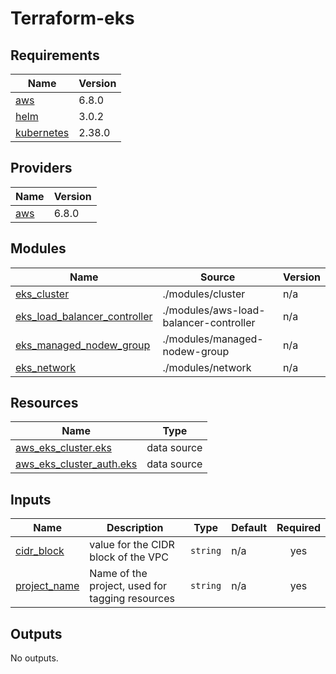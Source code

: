 # Terraform-eks

<!-- BEGIN_TF_DOCS -->
## Requirements

| Name | Version |
|------|---------|
| <a name="requirement_aws"></a> [aws](#requirement\_aws) | 6.8.0 |
| <a name="requirement_helm"></a> [helm](#requirement\_helm) | 3.0.2 |
| <a name="requirement_kubernetes"></a> [kubernetes](#requirement\_kubernetes) | 2.38.0 |

## Providers

| Name | Version |
|------|---------|
| <a name="provider_aws"></a> [aws](#provider\_aws) | 6.8.0 |

## Modules

| Name | Source | Version |
|------|--------|---------|
| <a name="module_eks_cluster"></a> [eks\_cluster](#module\_eks\_cluster) | ./modules/cluster | n/a |
| <a name="module_eks_load_balancer_controller"></a> [eks\_load\_balancer\_controller](#module\_eks\_load\_balancer\_controller) | ./modules/aws-load-balancer-controller | n/a |
| <a name="module_eks_managed_nodew_group"></a> [eks\_managed\_nodew\_group](#module\_eks\_managed\_nodew\_group) | ./modules/managed-nodew-group | n/a |
| <a name="module_eks_network"></a> [eks\_network](#module\_eks\_network) | ./modules/network | n/a |

## Resources

| Name | Type |
|------|------|
| [aws_eks_cluster.eks](https://registry.terraform.io/providers/hashicorp/aws/6.8.0/docs/data-sources/eks_cluster) | data source |
| [aws_eks_cluster_auth.eks](https://registry.terraform.io/providers/hashicorp/aws/6.8.0/docs/data-sources/eks_cluster_auth) | data source |

## Inputs

| Name | Description | Type | Default | Required |
|------|-------------|------|---------|:--------:|
| <a name="input_cidr_block"></a> [cidr\_block](#input\_cidr\_block) | value for the CIDR block of the VPC | `string` | n/a | yes |
| <a name="input_project_name"></a> [project\_name](#input\_project\_name) | Name of the project, used for tagging resources | `string` | n/a | yes |

## Outputs

No outputs.
<!-- END_TF_DOCS -->